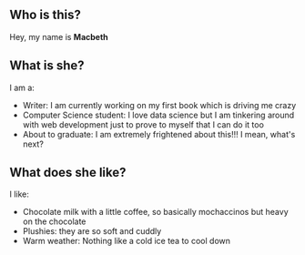 ## Who is this?
Hey, my name is **Macbeth**

## What is she?
I am a:
- Writer: I am currently working on my first book which is driving me crazy
- Computer Science student: I love data science but I am tinkering around with web development just to prove to myself that I can do it too
- About to graduate: I am extremely frightened about this!!! I mean, what's next? 

## What does she like?
I like:
- Chocolate milk with a little coffee, so basically mochaccinos but heavy on the chocolate 
- Plushies: they are so soft and cuddly
- Warm weather: Nothing like a cold ice tea to cool down